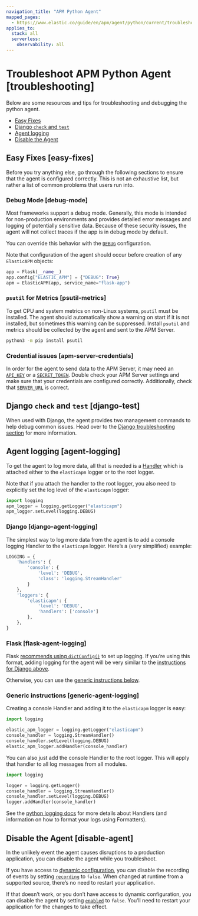 ```yaml
---
navigation_title: "APM Python Agent"
mapped_pages:
  - https://www.elastic.co/guide/en/apm/agent/python/current/troubleshooting.html
applies_to:
  stack: all
  serverless:
    observability: all
---
```


# Troubleshoot APM Python Agent [troubleshooting]

Below are some resources and tips for troubleshooting and debugging the python agent.

* [Easy Fixes](#easy-fixes)
* [Django `check` and `test`](#django-test)
* [Agent logging](#agent-logging)
* [Disable the Agent](#disable-agent)


## Easy Fixes [easy-fixes]

Before you try anything else, go through the following sections to ensure that the agent is configured correctly. This is not an exhaustive list, but rather a list of common problems that users run into.


### Debug Mode [debug-mode]

Most frameworks support a debug mode. Generally, this mode is intended for non-production environments and provides detailed error messages and logging of potentially sensitive data. Because of these security issues, the agent will not collect traces if the app is in debug mode by default.

You can override this behavior with the [`DEBUG`](asciidocalypse://docs/apm-agent-python/docs/reference/configuration.md#config-debug) configuration.

Note that configuration of the agent should occur before creation of any `ElasticAPM` objects:

```python
app = Flask(__name__)
app.config["ELASTIC_APM"] = {"DEBUG": True}
apm = ElasticAPM(app, service_name="flask-app")
```


### `psutil` for Metrics [psutil-metrics]

To get CPU and system metrics on non-Linux systems, `psutil` must be installed. The agent should automatically show a warning on start if it is not installed, but sometimes this warning can be suppressed. Install `psutil` and metrics should be collected by the agent and sent to the APM Server.

```bash
python3 -m pip install psutil
```


### Credential issues [apm-server-credentials]

In order for the agent to send data to the APM Server, it may need an [`API_KEY`](asciidocalypse://docs/apm-agent-python/docs/reference/configuration.md#config-api-key) or a [`SECRET_TOKEN`](asciidocalypse://docs/apm-agent-python/docs/reference/configuration.md#config-secret-token). Double check your APM Server settings and make sure that your credentials are configured correctly. Additionally, check that [`SERVER_URL`](asciidocalypse://docs/apm-agent-python/docs/reference/configuration.md#config-server-url) is correct.


## Django `check` and `test` [django-test]

When used with Django, the agent provides two management commands to help debug common issues. Head over to the [Django troubleshooting section](asciidocalypse://docs/apm-agent-python/docs/reference/django-support.md#django-troubleshooting) for more information.


## Agent logging [agent-logging]

To get the agent to log more data, all that is needed is a [Handler](https://docs.python.org/3/library/logging.html#handler-objects) which is attached either to the `elasticapm` logger or to the root logger.

Note that if you attach the handler to the root logger, you also need to explicitly set the log level of the `elasticapm` logger:

```python
import logging
apm_logger = logging.getLogger("elasticapm")
apm_logger.setLevel(logging.DEBUG)
```


### Django [django-agent-logging]

The simplest way to log more data from the agent is to add a console logging Handler to the `elasticapm` logger. Here’s a (very simplified) example:

```python
LOGGING = {
    'handlers': {
        'console': {
            'level': 'DEBUG',
            'class': 'logging.StreamHandler'
        }
    },
    'loggers': {
        'elasticapm': {
            'level': 'DEBUG',
            'handlers': ['console']
        },
    },
}
```


### Flask [flask-agent-logging]

Flask [recommends using `dictConfig()`](https://flask.palletsprojects.com/en/1.1.x/logging/) to set up logging. If you’re using this format, adding logging for the agent will be very similar to the [instructions for Django above](#django-agent-logging).

Otherwise, you can use the [generic instructions below](#generic-agent-logging).


### Generic instructions [generic-agent-logging]

Creating a console Handler and adding it to the `elasticapm` logger is easy:

```python
import logging

elastic_apm_logger = logging.getLogger("elasticapm")
console_handler = logging.StreamHandler()
console_handler.setLevel(logging.DEBUG)
elastic_apm_logger.addHandler(console_handler)
```

You can also just add the console Handler to the root logger. This will apply that handler to all log messages from all modules.

```python
import logging

logger = logging.getLogger()
console_handler = logging.StreamHandler()
console_handler.setLevel(logging.DEBUG)
logger.addHandler(console_handler)
```

See the [python logging docs](https://docs.python.org/3/library/logging.html) for more details about Handlers (and information on how to format your logs using Formatters).


## Disable the Agent [disable-agent]

In the unlikely event the agent causes disruptions to a production application, you can disable the agent while you troubleshoot.

If you have access to [dynamic configuration](asciidocalypse://docs/apm-agent-python/docs/reference/configuration.md#dynamic-configuration), you can disable the recording of events by setting [`recording`](asciidocalypse://docs/apm-agent-python/docs/reference/configuration.md#config-recording) to `false`. When changed at runtime from a supported source, there’s no need to restart your application.

If that doesn’t work, or you don’t have access to dynamic configuration, you can disable the agent by setting [`enabled`](asciidocalypse://docs/apm-agent-python/docs/reference/configuration.md#config-enabled) to `false`. You’ll need to restart your application for the changes to take effect.

